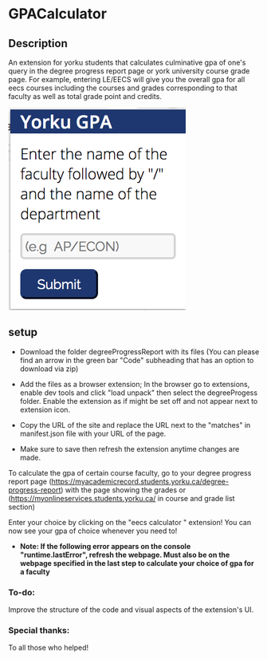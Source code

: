 # GPACalculator

## Description
An extension for yorku students that calculates culminative gpa of one's query in  the degree progress report page or york university course grade page. For example, entering LE/EECS will give you the overall gpa for all eecs courses including the courses  and grades corresponding to that faculty as well as total grade point and credits.

![](gpaSampleImage.png)


## setup
- Download the folder degreeProgressReport with its files (You can please find an arrow in the green bar "Code" subheading that has an option to download via zip)

- Add the files as a browser extension; In the browser go to extensions, enable dev tools and click "load unpack" then select the degreeProgess folder.
  Enable the extension as if might be set off and not appear next to extension icon.

- Copy the URL of the site and replace the URL next to the "matches" in manifest.json file with your URL of the page.

- Make sure to save then refresh the extension anytime changes are made.

 To calculate the gpa of certain course faculty, go to your degree progress report page (https://myacademicrecord.students.yorku.ca/degree-progress-report) with    the page showing the grades or (https://myonlineservices.students.yorku.ca/ in course and grade list section) 

Enter your choice by clicking on the "eecs calculator " extension! You can now see your gpa of choice whenever you need to!

-  **Note: If the following error appears on the console "runtime.lastError", refresh the webpage. Must also be on the webpage specified in the last step to calculate your choice of gpa for a faculty**


### To-do:
Improve the structure of the code and visual aspects of the extension's UI.

### Special thanks:
To all those who helped!

